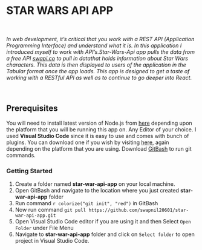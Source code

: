 # STAR WARS API APP
<br>

*In web development, it’s critical that you work with a REST API (Application Programming Interface) and understand what it is. In this application I introduced myself to work with API’s.Star-Wars-Api app pulls the data from a free API [swapi.co](https://swapi.co/) to pull in datathat holds information about Star Wars characters. This data is then displayed to users of the application in the Tabular format once the app loads.
This app is designed to get a taste of working with a RESTful API as well as to continue to go deeper into React*.

<br>

## Prerequisites

You will need to install latest version of Node.js from [here](https://nodejs.org/en/) depending upon the platform that you will be running this app on. 
Any Editor of your choice. I used **Visual Studio Code** since it is easy to use and comes with bunch of plugins. You can download one if you wish by visiting [here](https://code.visualstudio.com/), again depending on the platform that you are using.
Download [GitBash](https://git-scm.com/downloads) to run git commands.

### Getting Started

1) Create a folder named **star-war-api-app** on your local machine.
2) Open GitBash and navigate to the location where you just created **star-war-api-app** folder
3) Run command `r colorize("git init", "red")` in GitBash
4) Now run command `git pull https://github.com/swapnil20601/star-war-api-app.git`
5) Open Visual Studio Code editor if you are using it and then Select `Open Folder` under File Menu
6) Navigate to **star-war-api-app** folder and click on `Select folder` to open project in Visual Studio Code. 

